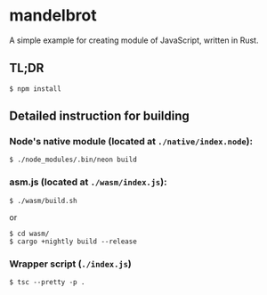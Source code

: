 # mandelbrot

A simple example for creating module of JavaScript, written in Rust.

## TL;DR

```shell-session
$ npm install
```

## Detailed instruction for building

### Node's native module (located at `./native/index.node`):

```shell-session
$ ./node_modules/.bin/neon build
```

### asm.js (located at `./wasm/index.js`):

```shell-session
$ ./wasm/build.sh
```

or

```shell-session
$ cd wasm/
$ cargo +nightly build --release
```

### Wrapper script (`./index.js`)

```shell-session
$ tsc --pretty -p .
```
